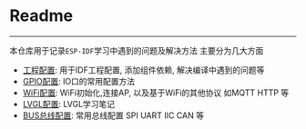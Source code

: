 # Readme
----

本仓库用于记录`ESP-IDF`学习中遇到的问题及解决方法
主要分为几大方面

- [工程配置](./Project-Configure/Readme.md): 用于IDF工程配置, 添加组件依赖, 解决编译中遇到的问题等
- [GPIO配置](./GPIO/Readme.md): IO口的常用配置方法
- [WiFi配置](./WiFi/Readme.md): WiFi初始化,连接AP, 以及基于WiFi的其他协议 如MQTT HTTP 等
- [LVGL配置](./LVGL/Readme.md): LVGL学习笔记
- [BUS总线配置](./BUS/Readme.md): 常用总线配置 SPI UART IIC CAN 等